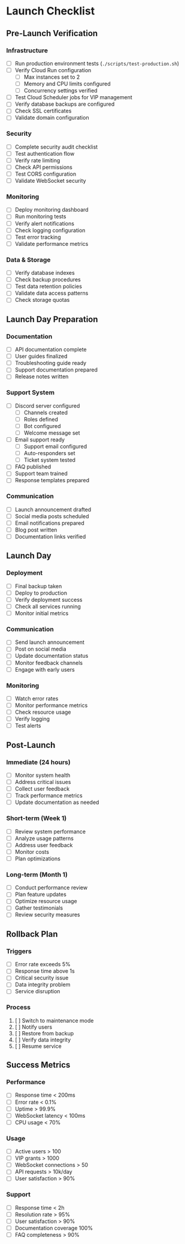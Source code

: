 # Launch Checklist

## Pre-Launch Verification

### Infrastructure
- [ ] Run production environment tests (`./scripts/test-production.sh`)
- [ ] Verify Cloud Run configuration
  - [ ] Max instances set to 2
  - [ ] Memory and CPU limits configured
  - [ ] Concurrency settings verified
- [ ] Test Cloud Scheduler jobs for VIP management
- [ ] Verify database backups are configured
- [ ] Check SSL certificates
- [ ] Validate domain configuration

### Security
- [ ] Complete security audit checklist
- [ ] Test authentication flow
- [ ] Verify rate limiting
- [ ] Check API permissions
- [ ] Test CORS configuration
- [ ] Validate WebSocket security

### Monitoring
- [ ] Deploy monitoring dashboard
- [ ] Run monitoring tests
- [ ] Verify alert notifications
- [ ] Check logging configuration
- [ ] Test error tracking
- [ ] Validate performance metrics

### Data & Storage
- [ ] Verify database indexes
- [ ] Check backup procedures
- [ ] Test data retention policies
- [ ] Validate data access patterns
- [ ] Check storage quotas

## Launch Day Preparation

### Documentation
- [ ] API documentation complete
- [ ] User guides finalized
- [ ] Troubleshooting guide ready
- [ ] Support documentation prepared
- [ ] Release notes written

### Support System
- [ ] Discord server configured
  - [ ] Channels created
  - [ ] Roles defined
  - [ ] Bot configured
  - [ ] Welcome message set
- [ ] Email support ready
  - [ ] Support email configured
  - [ ] Auto-responders set
  - [ ] Ticket system tested
- [ ] FAQ published
- [ ] Support team trained
- [ ] Response templates prepared

### Communication
- [ ] Launch announcement drafted
- [ ] Social media posts scheduled
- [ ] Email notifications prepared
- [ ] Blog post written
- [ ] Documentation links verified

## Launch Day

### Deployment
- [ ] Final backup taken
- [ ] Deploy to production
- [ ] Verify deployment success
- [ ] Check all services running
- [ ] Monitor initial metrics

### Communication
- [ ] Send launch announcement
- [ ] Post on social media
- [ ] Update documentation status
- [ ] Monitor feedback channels
- [ ] Engage with early users

### Monitoring
- [ ] Watch error rates
- [ ] Monitor performance metrics
- [ ] Check resource usage
- [ ] Verify logging
- [ ] Test alerts

## Post-Launch

### Immediate (24 hours)
- [ ] Monitor system health
- [ ] Address critical issues
- [ ] Collect user feedback
- [ ] Track performance metrics
- [ ] Update documentation as needed

### Short-term (Week 1)
- [ ] Review system performance
- [ ] Analyze usage patterns
- [ ] Address user feedback
- [ ] Monitor costs
- [ ] Plan optimizations

### Long-term (Month 1)
- [ ] Conduct performance review
- [ ] Plan feature updates
- [ ] Optimize resource usage
- [ ] Gather testimonials
- [ ] Review security measures

## Rollback Plan

### Triggers
- [ ] Error rate exceeds 5%
- [ ] Response time above 1s
- [ ] Critical security issue
- [ ] Data integrity problem
- [ ] Service disruption

### Process
1. [ ] Switch to maintenance mode
2. [ ] Notify users
3. [ ] Restore from backup
4. [ ] Verify data integrity
5. [ ] Resume service

## Success Metrics

### Performance
- [ ] Response time < 200ms
- [ ] Error rate < 0.1%
- [ ] Uptime > 99.9%
- [ ] WebSocket latency < 100ms
- [ ] CPU usage < 70%

### Usage
- [ ] Active users > 100
- [ ] VIP grants > 1000
- [ ] WebSocket connections > 50
- [ ] API requests > 10k/day
- [ ] User satisfaction > 90%

### Support
- [ ] Response time < 2h
- [ ] Resolution rate > 95%
- [ ] User satisfaction > 90%
- [ ] Documentation coverage 100%
- [ ] FAQ completeness > 90% 